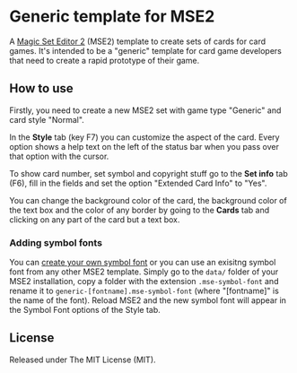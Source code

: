 # Generic template for MSE2
A [Magic Set Editor 2](http://magicseteditor.sourceforge.net/) (MSE2) template to create sets of cards for card games. It's intended to be a "generic" template for card game developers that need to create a rapid prototype of their game.

## How to use
Firstly, you need to create a new MSE2 set with game type "Generic" and card style "Normal".

In the **Style** tab (key F7) you can customize the aspect of the card. Every option shows a help text on the left of the status bar when you pass over that option with the cursor.

To show card number, set symbol and copyright stuff go to the **Set info** tab (F6), fill in the fields and set the option "Extended Card Info" to "Yes".

You can change the background color of the card, the background color of the text box and the color of any border by going to the **Cards** tab and clicking on any part of the card but a text box.

### Adding symbol fonts
You can [create your own symbol font](http://magicseteditor.sourceforge.net/doc/type/symbol_font) or you can use an exisitng symbol font from any other MSE2 template. Simply go to the `data/` folder of your MSE2 installation, copy a folder with the extension `.mse-symbol-font` and rename it to `generic-[fontname].mse-symbol-font` (where "[fontname]" is the name of the font). Reload MSE2 and the new symbol font will appear in the Symbol Font options of the Style tab.

## License
Released under The MIT License (MIT).
